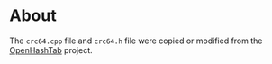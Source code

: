 # About

The `crc64.cpp` file and `crc64.h` file were copied or modified from the [OpenHashTab](https://github.com/namazso/OpenHashTab) project.
